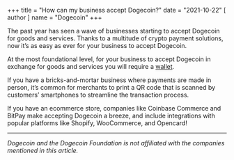 +++
title = "How can my business accept Dogecoin?"
date = "2021-10-22"
[ author ]
  name = "Dogecoin"
+++

The past year has seen a wave of businesses starting to accept Dogecoin for goods and services. Thanks to a multitude of crypto payment solutions, now it’s as easy as ever for your business to accept Dogecoin.  

At the most foundational level, for your business to accept Dogecoin in exchange for goods and services you will require a [wallet](/dogepedia/articles/how-do-i-get-a-wallet).

If you have a bricks-and-mortar business where payments are made in person, it’s common for merchants to print a QR code that is scanned by customers’ smartphones to streamline the transaction process.  

If you have an ecommerce store, companies like Coinbase Commerce and BitPay make accepting Dogecoin a breeze, and include integrations with popular platforms like Shopify, WooCommerce, and Opencard!

***

*Dogecoin and the Dogecoin Foundation is not affiliated with the companies mentioned in this article.*